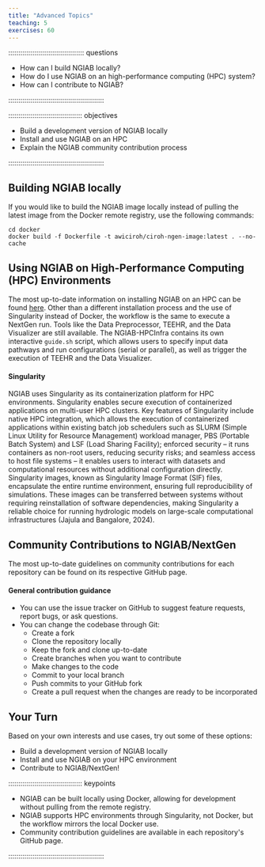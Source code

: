 ```yaml
---
title: "Advanced Topics"
teaching: 5
exercises: 60
---
```


:::::::::::::::::::::::::::::::::::::: questions 

- How can I build NGIAB locally?
- How do I use NGIAB on an high-performance computing (HPC) system?
- How can I contribute to NGIAB?

::::::::::::::::::::::::::::::::::::::::::::::::

::::::::::::::::::::::::::::::::::::: objectives

- Build a development version of NGIAB locally
- Install and use NGIAB on an HPC
- Explain the NGIAB community contribution process

::::::::::::::::::::::::::::::::::::::::::::::::

## Building NGIAB locally

If you would like to build the NGIAB image locally instead of pulling the latest image from the Docker remote registry, use the following commands:
```
cd docker
docker build -f Dockerfile -t awiciroh/ciroh-ngen-image:latest . --no-cache
```

## Using NGIAB on High-Performance Computing (HPC) Environments

The most up-to-date information on installing NGIAB on an HPC can be found [here](https://github.com/CIROH-UA/NGIAB-HPCInfra). Other than a different installation process and the use of Singularity instead of Docker, the workflow is the same to execute a NextGen run. Tools like the Data Preprocessor, TEEHR, and the Data Visualizer are still available. The NGIAB-HPCInfra contains its own interactive `guide.sh` script, which allows users to specify input data pathways and run configurations (serial or parallel), as well as trigger the execution of TEEHR and the Data Visualizer.

#### Singularity

NGIAB uses Singularity as its containerization platform for HPC environments. Singularity enables secure execution of containerized applications on multi-user HPC clusters. Key features of Singularity include native HPC integration, which allows the execution of containerized applications within existing batch job schedulers such as SLURM (Simple Linux Utility for Resource Management) workload manager, PBS (Portable Batch System) and LSF (Load Sharing Facility); enforced security – it runs containers as non-root users, reducing security risks; and seamless access to host file systems – it enables users to interact with datasets and computational resources without additional configuration directly. Singularity images, known as Singularity Image Format (SIF) files, encapsulate the entire runtime environment, ensuring full reproducibility of simulations. These images can be transferred between systems without requiring reinstallation of software dependencies, making Singularity a reliable choice for running hydrologic models on large-scale computational infrastructures (Jajula and Bangalore, 2024).

## Community Contributions to NGIAB/NextGen

The most up-to-date guidelines on community contributions for each repository can be found on its respective GitHub page. 

#### General contribution guidance

- You can use the issue tracker on GitHub to suggest feature requests, report bugs, or ask questions.
- You can change the codebase through Git:
  - Create a fork
  - Clone the repository locally
  - Keep the fork and clone up-to-date
  - Create branches when you want to contribute
  - Make changes to the code
  - Commit to your local branch
  - Push commits to your GitHub fork
  - Create a pull request when the changes are ready to be incorporated

## Your Turn

Based on your own interests and use cases, try out some of these options:
- Build a development version of NGIAB locally
- Install and use NGIAB on your HPC environment
- Contribute to NGIAB/NextGen!

::::::::::::::::::::::::::::::::::::: keypoints 

- NGIAB can be built locally using Docker, allowing for development without pulling from the remote registry.
- NGIAB supports HPC environments through Singularity, not Docker, but the workflow mirrors the local Docker use.
- Community contribution guidelines are available in each repository's GitHub page.

::::::::::::::::::::::::::::::::::::::::::::::::

[r-markdown]: https://rmarkdown.rstudio.com/
